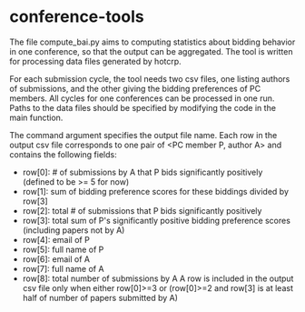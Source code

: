 # conference-tools
The file compute_bai.py aims to computing statistics about bidding behavior in one conference, so that the output can be aggregated.  The tool is written for processing data files generated by hotcrp. 

For each submission cycle, the tool needs two csv files, one listing authors of submissions, and the other giving the bidding preferences of PC members.  All cycles for one conferences can be processed in one run. Paths to the data files should be specified by modifying the code in the main function.

The command argument specifies the output file name.  Each row in the output csv file corresponds to one
pair of <PC member P, author A> and contains the following fields:
- row[0]: # of submissions by A that P bids significantly positively (defined to be >= 5 for now)
- row[1]: sum of bidding preference scores for these biddings divided by row[3]
- row[2]: total # of submissions that P bids significantly positively
- row[3]: total sum of P's significantly positive bidding preference scores (including papers not by A)
- row[4]: email of P
- row[5]: full name of P
- row[6]: email of A
- row[7]: full name of A
- row[8]: total number of submissions by A
A row is included in the output csv file only when either row[0]>=3 or (row[0]>=2 and row[3] is at least half of number of papers submitted by A)
